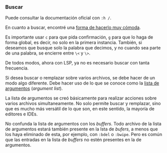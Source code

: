 

### Buscar

Puede consultar la documentación oficial con `:h /`.

En cuanto a buscar, encontré una [forma de hacerlo muy
cómoda](https://www.youtube.com/watch?v=kgS2cpGfSio).

Es importante usar `c` para que pida confirmación, `g` para que lo haga de
forma global, es decir, no solo en la primera instancia. También, si
deseamos que busque solo la palabra que decimos, y no cuando sea parte de
una palabra, se encierre entre `\<` y `\>`.

De todos modos, ahora con LSP, ya no es necesario buscar con tanta
frecuencia.

Si desea buscar o remplazar sobre varios archivos, se debe hacer de un modo
algo diferente. Debe hacer uso de lo que se conoce como la [lista de
argumentos][] (_argument list_).

[lista de argumentos]: https://neovim.io/doc/user/editing.html#argument-list

La lista de argumentos se creó básicamente para realizar acciones sobre
varios archivos simultaneamente. No solo permite buscar y remplazar, sino
que es mucho más versátil de lo que son, en este sentido, la mayoría de
editores e IDEs.

No confunda la lista de argumentos con los _buffers_. Todo archivo de la
lista de argumentos estará también presente en la lsta de _bufers_, a menos
que los haya eliminado de esta, por ejemplo, con `:bdel` o `:bwipe`. Pero es
común que las entradas en la lista de _buffers_ no estén presentes en la de
argumentos.




